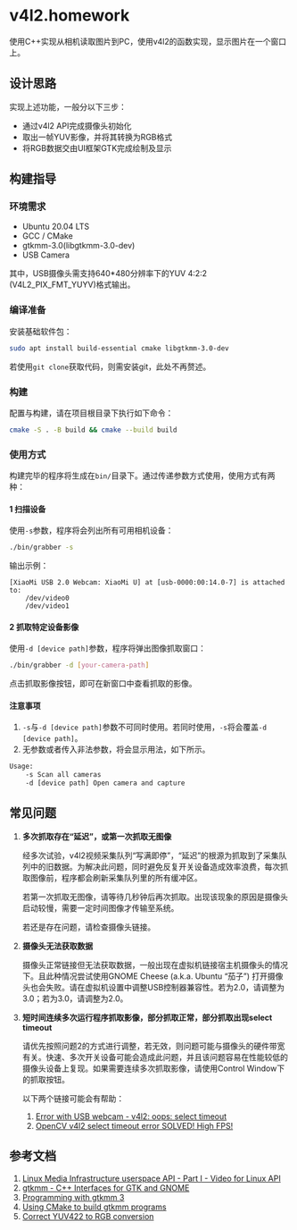 # v4l2.homework

使用C++实现从相机读取图片到PC，使用v4l2的函数实现，显示图片在一个窗口上。

## 设计思路

实现上述功能，一般分以下三步：

- 通过v4l2 API完成摄像头初始化
- 取出一帧YUV影像，并将其转换为RGB格式
- 将RGB数据交由UI框架GTK完成绘制及显示

## 构建指导

### 环境需求

- Ubuntu 20.04 LTS
- GCC / CMake
- gtkmm-3.0(libgtkmm-3.0-dev)
- USB Camera

其中，USB摄像头需支持640*480分辨率下的YUV 4:2:2 (V4L2_PIX_FMT_YUYV)格式输出。

### 编译准备

安装基础软件包：

```bash
sudo apt install build-essential cmake libgtkmm-3.0-dev 
```

若使用`git clone`获取代码，则需安装git，此处不再赘述。

### 构建

配置与构建，请在项目根目录下执行如下命令：

```bash
cmake -S . -B build && cmake --build build
```

### 使用方式

构建完毕的程序将生成在`bin/`目录下。通过传递参数方式使用，使用方式有两种：

#### 1 扫描设备

使用`-s`参数，程序将会列出所有可用相机设备：

```bash
./bin/grabber -s
```

输出示例：

```
[XiaoMi USB 2.0 Webcam: XiaoMi U] at [usb-0000:00:14.0-7] is attached to:
	/dev/video0
	/dev/video1
```

#### 2 抓取特定设备影像

使用`-d [device path]`参数，程序将弹出图像抓取窗口：

```bash
./bin/grabber -d [your-camera-path]
```

点击抓取影像按钮，即可在新窗口中查看抓取的影像。

#### 注意事项

1. `-s`与`-d [device path]`参数不可同时使用。若同时使用，`-s`将会覆盖`-d [device path]`。
2. 无参数或者传入非法参数，将会显示用法，如下所示。

```bash
Usage:
    -s Scan all cameras
    -d [device path] Open camera and capture
```

## 常见问题

1. **多次抓取存在“延迟”，或第一次抓取无图像**

    经多次试验，v4l2视频采集队列“写满即停”，“延迟”的根源为抓取到了采集队列中的旧数据。为解决此问题，同时避免反复开关设备造成效率浪费，每次抓取图像前，程序都会刷新采集队列里的所有缓冲区。

    若第一次抓取无图像，请等待几秒钟后再次抓取。出现该现象的原因是摄像头启动较慢，需要一定时间图像才传输至系统。

    若还是存在问题，请检查摄像头链接。

2. **摄像头无法获取数据**

    摄像头正常链接但无法获取数据，一般出现在虚拟机链接宿主机摄像头的情况下。且此种情况尝试使用GNOME Cheese (a.k.a. Ubuntu “茄子”) 打开摄像头也会失败。请在虚拟机设置中调整USB控制器兼容性。若为2.0，请调整为3.0；若为3.0，请调整为2.0。

3. **短时间连续多次运行程序抓取影像，部分抓取正常，部分抓取出现select timeout**

    请优先按照问题2的方式进行调整，若无效，则问题可能与摄像头的硬件带宽有关。快速、多次开关设备可能会造成此问题，并且该问题容易在性能较低的摄像头设备上复现。如果需要连续多次抓取影像，请使用Control Window下的抓取按钮。
    
    以下两个链接可能会有帮助：

    1. [Error with USB webcam - v4l2: oops: select timeout](https://forums.raspberrypi.com/viewtopic.php?t=35184)
    2. [OpenCV v4l2 select timeout error SOLVED! High FPS!](https://forums.raspberrypi.com/viewtopic.php?t=35689)

## 参考文档

1. [Linux Media Infrastructure userspace API - Part I - Video for Linux API](https://linuxtv.org/downloads/v4l-dvb-apis-new/userspace-api/v4l/v4l2.html)
2. [gtkmm - C++ Interfaces for GTK and GNOME](https://www.gtkmm.org/en/index.html)
3. [Programming with gtkmm 3](https://developer-old.gnome.org/gtkmm-tutorial/3.24/index.html.en)
4. [Using CMake to build gtkmm programs](https://wiki.gnome.org/Projects/gtkmm/UsingCMake)
5. [Correct YUV422 to RGB conversion](https://stackoverflow.com/questions/8042563/correct-yuv422-to-rgb-conversion)